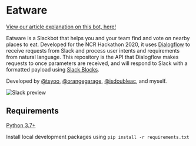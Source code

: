 # Eatware

[View our article explanation on this bot, here!](https://medium.com/@biggestcookie/eatware-creation-of-a-flexible-modular-bot-with-dialogflow-and-fastapi-a11b19fa8b25)

Eatware is a Slackbot that helps you and your team find and vote on nearby places to eat.
Developed for the NCR Hackathon 2020, it uses [Dialogflow](https://cloud.google.com/dialogflow) to receive requests from Slack and process user intents and requirements from natural language.
This repository is the API that Dialogflow makes requests to once parameters are received, and will respond to Slack with a formatted payload using [Slack Blocks](https://api.slack.com/block-kit).

Developed by [@tsyoo](https://github.com/tsyoohub), [@orangegarage](https://github.com/orangegarage), [@isdoubleac](https://github.com/isdoubleac), and myself.

![Slack preview](https://i.imgur.com/sY8Y77t.png)

## Requirements

[Python 3.7+](https://www.python.org/downloads/)

Install local development packages using `pip install -r requirements.txt`
